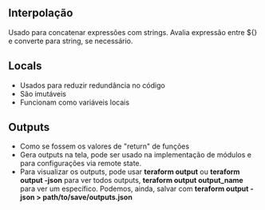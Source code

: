 ## Interpolação
Usado para concatenar expressões com strings. Avalia expressão entre ${} e converte para string, se necessário.

## Locals
- Usados para reduzir redundância no código
- São imutáveis
- Funcionam como variáveis  locais

## Outputs
- Como se fossem os valores de "return" de funções
- Gera outputs na tela, pode ser usado na implementação de módulos e para configurações via remote state.
- Para visualizar os outputs, pode usar **teraform output** ou **teraform output -json** para ver todos outputs, **teraform output output_name** para ver um específico. Podemos, ainda, salvar com **teraform output -json > path/to/save/outputs.json** 

